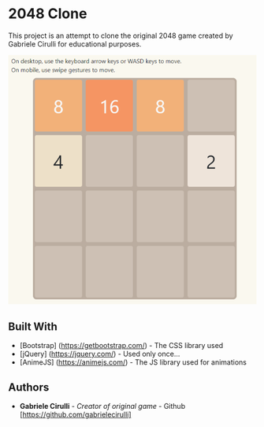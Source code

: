 # 2048 Clone
This project is an attempt to clone the original 2048 game created by Gabriele Cirulli for educational purposes.

![demo image](https://github.com/philliplam8/2048clone/blob/main/2048%20demo%20image.png?raw=true)

## Built With

* [Bootstrap] (https://getbootstrap.com/) - The CSS library used
* [jQuery] (https://jquery.com/) - Used only once...
* [AnimeJS] (https://animejs.com/) - The JS library used for animations

## Authors
* **Gabriele Cirulli** - *Creator of original game* - Github [https://github.com/gabrielecirulli]
